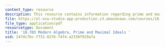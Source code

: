 ```yaml
---
content_type: resource
description: This resource contains information regarding prime and maximal ideals.
file: https://ol-ocw-studio-app-production.s3.amazonaws.com/courses/18-703-modern-algebra-spring-2013/247dc7bcf731827674f4a2338f929a7a_MIT18_703S13_pra_l_18.pdf
file_type: application/pdf
resourcetype: Document
title: '18.703 Modern Algebra, Prime and Maximal Ideals '
uid: 247dc7bc-f731-8276-74f4-a2338f929a7a
---
```


